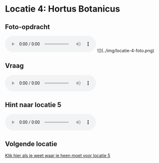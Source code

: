 # Locatie 4: Hortus Botanicus

## Foto-opdracht
<audio controls>
  <source src="https://raw.githubusercontent.com/robogast/blasius-speurtocht/master/mp3/stap4-foto.mp3" type="audio/mpeg">
</audio>
![](../img/locatie-4-foto.png)

## Vraag
<audio controls>
  <source src="https://raw.githubusercontent.com/robogast/blasius-speurtocht/master/mp3/stap4-vraag.mp3" type="audio/mpeg">
</audio>

## Hint naar locatie 5
<audio controls>
  <source src="https://raw.githubusercontent.com/robogast/blasius-speurtocht/master/mp3/stap5-hint.mp3" type="audio/mpeg">
</audio>

## Volgende locatie
[Klik hier als je weet waar je heen moet voor locatie 5](locatie-5)

